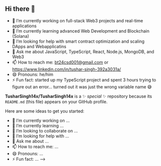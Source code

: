 ## Hi there 👋
- 🔭 I’m currently working on full-stack Web3 projects and real-time applications  
- 🌱 I’m currently learning advanced Web Development and Blockchain (Solana)  
- 🤔 I’m looking for help with smart contract optimization and scaling DApps and Webapplicatins  
- 💬 Ask me about JavaScript, TypeScript, React, Node.js, MongoDB, and Web3  
- 📫 How to reach me: bt24csd001@gmail.com or https://www.linkedin.com/in/tushar-singh-392a3031a/  
- 😄 Pronouns: he/him  
- ⚡ Fun fact:  started up my TypeScript project and spent 3 hours trying to figure out an error… turned out it was just the wrong variable name 😅

**TusharSingh14x/TusharSingh14x** is a ✨ _special_ ✨ repository because its `README.md` (this file) appears on your GitHub profile.

Here are some ideas to get you started:

- 🔭 I’m currently working on ...
- 🌱 I’m currently learning ...
- 👯 I’m looking to collaborate on ...
- 🤔 I’m looking for help with ...
- 💬 Ask me about ...
- 📫 How to reach me: ...
- 😄 Pronouns: ...
- ⚡ Fun fact: ...
-->
